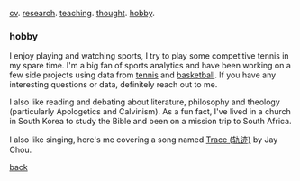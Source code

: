 [cv](./cv.html). [research](./research.md). [teaching](./teaching.md). [thought](./thought.md). [hobby](./hobby.md).

### hobby

I enjoy playing and watching sports, I try to play some competitive tennis in my spare time. I'm a big fan of sports analytics and have been working on a few side projects using data from [tennis](/assets/files/tennis_poster.pdf) and [basketball]((/assets/files/bball.txt)). If you have any interesting questions or data, definitely reach out to me. 

I also like reading and debating about literature, philosophy and theology (particularly Apologetics and Calvinism). As a fun fact, I've lived in a church in South Korea to study the Bible and been on a mission trip to South Africa. 

I also like singing, here's me covering a song named [Trace (轨迹)](/assets/files/179LincolnSt4.m4a) by Jay Chou.

[back](./)
